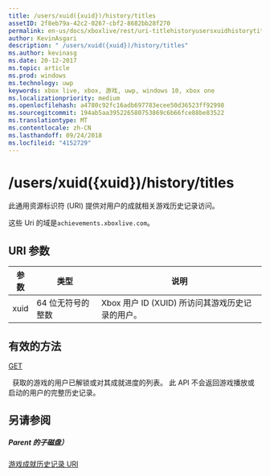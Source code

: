 ```yaml
---
title: /users/xuid({xuid})/history/titles
assetID: 2f8eb79a-42c2-0267-cbf2-8682bb28f270
permalink: en-us/docs/xboxlive/rest/uri-titlehistoryusersxuidhistorytitlesv2.html
author: KevinAsgari
description: " /users/xuid({xuid})/history/titles"
ms.author: kevinasg
ms.date: 20-12-2017
ms.topic: article
ms.prod: windows
ms.technology: uwp
keywords: xbox live, xbox, 游戏, uwp, windows 10, xbox one
ms.localizationpriority: medium
ms.openlocfilehash: a4780c92fc16adb697783ecee50d36523ff92998
ms.sourcegitcommit: 194ab5aa395226580753869c6b66fce88be83522
ms.translationtype: MT
ms.contentlocale: zh-CN
ms.lasthandoff: 09/24/2018
ms.locfileid: "4152729"
---
```

# <a name="usersxuidxuidhistorytitles"></a>/users/xuid({xuid})/history/titles
 
此通用资源标识符 (URI) 提供对用户的成就相关游戏历史记录访问。
 
这些 Uri 的域是`achievements.xboxlive.com`。
 
<a id="ID4E1"></a>

 
## <a name="uri-parameters"></a>URI 参数
 
| 参数| 类型| 说明| 
| --- | --- | --- | 
| xuid| 64 位无符号的整数| Xbox 用户 ID (XUID) 所访问其游戏历史记录的用户。| 
  
<a id="ID4EAC"></a>

 
## <a name="valid-methods"></a>有效的方法

[GET](uri-titlehistoryusersxuidhistorytitlesgetv2.md)

&nbsp;&nbsp;获取的游戏的用户已解锁或对其成就进度的列表。 此 API 不会返回游戏播放或启动的用户的完整历史记录。
 
<a id="ID4EKC"></a>

 
## <a name="see-also"></a>另请参阅
 
<a id="ID4EMC"></a>

 
##### <a name="parent"></a>Parent 的子磁盘） 

[游戏成就历史记录 URI](atoc-reference-titlehistoryv2.md)

   